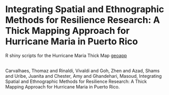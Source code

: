 # Integrating Spatial and Ethnographic Methods for Resilience Research: A Thick Mapping Approach for Hurricane Maria in Puerto Rico
R shiny scripts for the Hurricane Maria Thick Map [geoapp](https://varinaldi.shinyapps.io/triadGeo/)
<br>
<br>

Carvalhaes, Thomaz and Rinaldi, Vivaldi and Goh, Zhen and Azad, Shams and Uribe, Juanita and Chester, Amy and Ghandehari, Masoud, Integrating Spatial and Ethnographic Methods for Resilience Research: A Thick Mapping Approach for Hurricane Maria in Puerto Rico.

